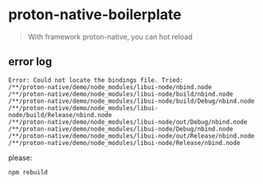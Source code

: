 # proton-native-boilerplate

> With framework proton-native, you can hot reload


## error log

```
Error: Could not locate the bindings file. Tried:
/**/proton-native/demo/node_modules/libui-node/nbind.node
/**/proton-native/demo/node_modules/libui-node/build/nbind.node
/**/proton-native/demo/node_modules/libui-node/build/Debug/nbind.node
/**/proton-native/demo/node_modules/libui-node/build/Release/nbind.node
/**/proton-native/demo/node_modules/libui-node/out/Debug/nbind.node
/**/proton-native/demo/node_modules/libui-node/Debug/nbind.node
/**/proton-native/demo/node_modules/libui-node/out/Release/nbind.node
/**/proton-native/demo/node_modules/libui-node/Release/nbind.node

```

please:

```
npm rebuild
```
